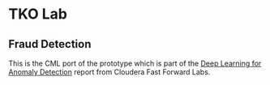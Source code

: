 # TKO Lab

## Fraud Detection

This is the CML port of the prototype which is part of the [Deep Learning for Anomaly Detection](https://ff12.fastforwardlabs.com/) report from Cloudera Fast Forward Labs.


